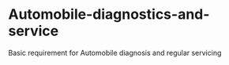 # Automobile-diagnostics-and-service
Basic requirement for Automobile diagnosis and regular servicing
